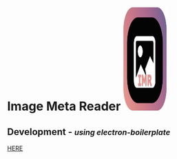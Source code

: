 # Image Meta Reader  <img src="/video/eimr.png" width="100" height="240" alt="app logo"> 


## Development - <small><i>using electron-boilerplate</i></small>

  [HERE](https://github.com/szwacz/electron-boilerplate)
